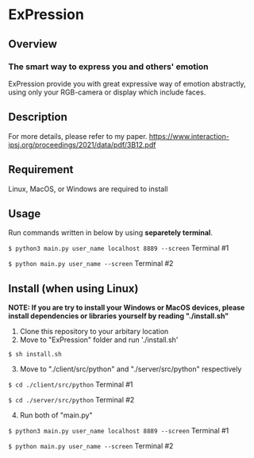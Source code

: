 # ExPression

## Overview
### The smart way to express you and others' emotion
ExPression provide you with great expressive way of emotion abstractly, using only your RGB-camera or display which include faces.

## Description
For more details, please refer to my paper.
https://www.interaction-ipsj.org/proceedings/2021/data/pdf/3B12.pdf

## Requirement
Linux, MacOS, or Windows are required to install

## Usage
Run commands written in below by using **separetely terminal**.

`$ python3 main.py user_name localhost 8889 --screen` Terminal #1

`$ python main.py user_name --screen` Terminal #2

## Install (when using Linux)
**NOTE: If you are try to install your Windows or MacOS devices, please install dependencies or libraries yourself by reading "./install.sh"**

1. Clone this repository to your arbitary location
2. Move to "ExPression" folder and run './install.sh'

`$ sh install.sh`

3. Move to "./client/src/python" and "./server/src/python" respectively

`$ cd ./client/src/python` Terminal #1

`$ cd ./server/src/python` Terminal #2

4. Run both of "main.py" 

`$ python3 main.py user_name localhost 8889 --screen` Terminal #1

`$ python main.py user_name --screen` Terminal #2

